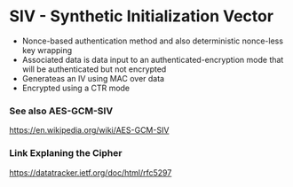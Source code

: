 # SIV - Synthetic Initialization Vector
- Nonce-based authentication method and also deterministic nonce-less key wrapping
- Associated data is data input to an authenticated-encryption mode that will be authenticated but not encrypted
- Generateas an IV using MAC over data
- Encrypted using a CTR mode

### See also AES-GCM-SIV
https://en.wikipedia.org/wiki/AES-GCM-SIV

### Link Explaning the Cipher
https://datatracker.ietf.org/doc/html/rfc5297